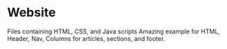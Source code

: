 # Website
Files containing HTML, CSS, and Java scripts
Amazing example for HTML, Header, Nav, Columns for articles, sections, and footer.
